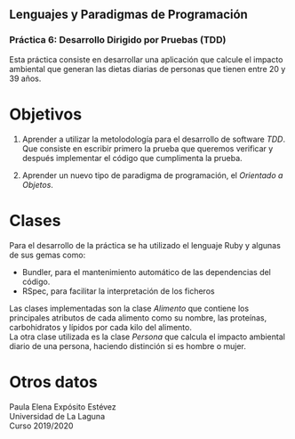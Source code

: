 ## Lenguajes y Paradigmas de Programación
### Práctica 6: Desarrollo Dirigido por Pruebas (TDD)

Esta práctica consiste en desarrollar una aplicación que calcule el impacto ambiental que generan las dietas diarias de personas que tienen entre 20 y 39 años.

# Objetivos

1. Aprender a utilizar la metolodología para el desarrollo de software *TDD*. Que consiste en escribir primero la prueba que queremos verificar y después implementar el código que cumplimenta la prueba.

2. Aprender un nuevo tipo de paradigma de programación, el *Orientado a Objetos*.

# Clases

Para el desarrollo de la práctica se ha utilizado el lenguaje Ruby y algunas de sus gemas como:

- Bundler, para el mantenimiento automático de las dependencias del código.
- RSpec, para facilitar la interpretación de los ficheros

Las clases implementadas son la clase *Alimento* que contiene los principales atributos de cada alimento como su nombre, las proteínas, carbohidratos y lípidos por cada kilo del alimento.  
La otra clase utilizada es la clase *Persona* que calcula el impacto ambiental diario de una persona, haciendo distinción si es hombre o mujer.

# Otros datos
Paula Elena Expósito Estévez  
Universidad de La Laguna  
Curso 2019/2020
